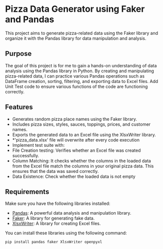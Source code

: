# Pizza Data Generator using Faker and Pandas
This project aims to generate pizza-related data using the Faker library and organize it with the Pandas library for data manipulation and analysis.

## Purpose
The goal of this project is for me to gain a hands-on understanding of data analysis using the Pandas library in Python. By creating and manipulating pizza-related data, I can practice various Pandas operations such as DataFrame creation, sorting, filtering, and exporting data to Excel files. Add Unit Test code to ensure various functions of the code are functioning correctly.

## Features
- Generates random pizza place names using the Faker library.
- Includes pizza sizes, styles, sauces, toppings, prices, and customer names.
- Exports the generated data to an Excel file using the XlsxWriter library.
- *'pizza_data.xlsx' file will overwrite after every code execution
- Implement test suite with:
 - File Creation testing: Verifies whether an Excel file was created successfully.
 - Column Matching: It checks whether the columns in the loaded data from the Excel file match the columns in your original pizza data. This ensures that the data was saved correctly.
 - Data Existence: Check whether the loaded data is not empty
 

## Requirements
Make sure you have the following libraries installed:
- [Pandas](https://pandas.pydata.org/): A powerful data analysis and manipulation library.
- [Faker](https://faker.readthedocs.io/en/master/): A library for generating fake data.
- [XlsxWriter](https://xlsxwriter.readthedocs.io/): A library for creating Excel files.

You can install these libraries using the following command:
```bash
pip install pandas faker XlsxWriter openpyxl
